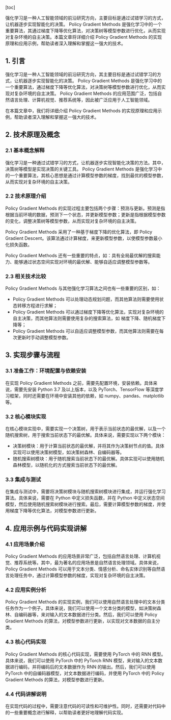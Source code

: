 
[toc]                    
                
                
强化学习是一种人工智能领域的前沿研究方向，主要目标是通过试错学习的方式，让机器逐步实现智能化的决策。 Policy Gradient Methods 是强化学习中的一个重要算法，其通过梯度下降等优化算法，对决策树等模型参数进行优化，从而实现对复杂环境的自主决策。本篇文章将详细介绍 Policy Gradient Methods 的实现原理和应用示例，帮助读者深入理解和掌握这一强大的技术。

## 1. 引言

强化学习是一种人工智能领域的前沿研究方向，其主要目标是通过试错学习的方式，让机器逐步实现智能化的决策。 Policy Gradient Methods 是强化学习中的一个重要算法，通过梯度下降等优化算法，对决策树等模型参数进行优化，从而实现对复杂环境的自主决策。 Policy Gradient Methods 的应用范围广泛，包括自然语言处理、计算机视觉、推荐系统等，因此被广泛应用于人工智能领域。

在本篇文章中，我们将详细介绍 Policy Gradient Methods 的实现原理和应用示例，帮助读者深入理解和掌握这一强大的技术。

## 2. 技术原理及概念

### 2.1 基本概念解释

强化学习是一种通过试错学习的方式，让机器逐步实现智能化决策的方法。其中，决策树等模型是实现决策的关键工具。 Policy Gradient Methods 是强化学习中的一个重要算法，其核心思想是通过计算模型参数的梯度，找到最优的模型参数，从而实现对复杂环境的自主决策。

### 2.2 技术原理介绍

 Policy Gradient Methods 的实现过程主要包括两个步骤：预测与更新。预测是指根据当前环境的数据，预测下一个状态，并更新模型参数；更新是指根据模型参数的变化，调整决策树等模型参数，从而实现对复杂环境的自主决策。

 Policy Gradient Methods 采用了一种基于梯度下降的优化算法，即 Policy Gradient Descent。该算法通过计算梯度，来更新模型参数，以使模型参数最小化损失函数。

 Policy Gradient Methods 还有一些重要的特点，如：具有全局最优解的搜索能力、能够通过状态空间实现对环境的最优解、能够自适应调整模型参数等。

### 2.3 相关技术比较

 Policy Gradient Methods 与其他强化学习算法之间也有一些重要的区别，如：

-  Policy Gradient Methods 可以处理动态规划问题，而其他算法则需要使用状态转移方程进行求解；
-  Policy Gradient Methods 可以通过梯度下降等优化算法，实现对复杂环境的自主决策，而其他算法则需要使用复杂的搜索算法，如 梯度下降、随机梯度下降等；
- Policy Gradient Methods 可以自适应调整模型参数，而其他算法则需要在每次更新时手动调整模型参数。

## 3. 实现步骤与流程

### 3.1 准备工作：环境配置与依赖安装

在实现 Policy Gradient Methods 之前，需要先配置环境，安装依赖。具体来说，需要先安装 Python 3.7 及以上版本，以及 PyTorch、TensorFlow 等深度学习框架，同时还需要在环境中安装其他的依赖，如 numpy、pandas、matplotlib 等。

### 3.2 核心模块实现

在核心模块实现中，需要实现一个决策树，用于表示当前状态的最优解，以及一个随机搜索树，用于搜索当前状态下的最优解。具体来说，需要实现以下两个模块：

- 决策树模块：用于计算当前状态的最优解，并将其作为决策树节点的值。具体实现可以使用决策树模型，如决策树森林、自编码器等。
- 随机搜索树模块：用于随机搜索当前状态下的最优解。具体实现可以使用随机森林模型，以随机化的方式搜索当前状态下的最优解。

### 3.3 集成与测试

在集成与测试中，需要将决策树模块与随机搜索树模块进行集成，并运行强化学习算法。具体来说，需要在 Python 中定义损失函数，并在 Python 中定义状态空间模型，然后使用随机搜索树模块进行搜索。最后，需要计算模型参数的梯度，并使用梯度下降等优化算法，对模型参数进行更新。

## 4. 应用示例与代码实现讲解

### 4.1 应用场景介绍

 Policy Gradient Methods 的应用场景非常广泛，包括自然语言处理、计算机视觉、推荐系统等。其中，最为著名的应用场景是自然语言处理领域。具体来说， Policy Gradient Methods 可以用于文本分类、情感分析、命名实体识别等自然语言处理任务中，通过计算模型参数的梯度，实现对复杂环境的自主决策。

### 4.2 应用实例分析

 Policy Gradient Methods 的实现实例，我们可以使用自然语言处理中的文本分类任务作为一个例子。具体来说，我们可以使用一个文本分类的模型，如决策树森林、自编码器等，来对输入的文本数据进行分类。然后，我们可以使用 Policy Gradient Methods 的算法，对模型参数进行更新，以实现对文本数据的自主分类。

### 4.3 核心代码实现

 Policy Gradient Methods 的核心代码实现，需要使用 PyTorch 中的 RNN 模型。具体来说，我们可以使用 PyTorch 中的 PyTorch RNN 模型，来对输入的文本数据进行编码，并将编码后的文本数据作为 RNN 的输出。然后，我们可以使用 PyTorch 中的自编码器模型，对文本数据进行编码，并使用 PyTorch 中的 Policy Gradient Methods 的算法，对模型参数进行更新。

### 4.4 代码讲解说明

在实现代码的过程中，需要注意代码的可读性和可维护性。同时，还需要对代码中的一些重要概念进行解释，以帮助读者更好地理解代码实现。

